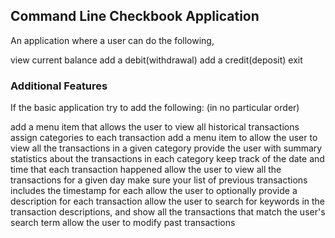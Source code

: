 ## Command Line Checkbook Application

An application where a user can do the following,

view current balance
add a debit(withdrawal)
add a credit(deposit)
exit



### Additional Features

If the basic application try to add the following:
(in no particular order)

add a menu item that allows the user to view all historical transactions
assign categories to each transaction
add a menu item to allow the user to view all the transactions in a given category
provide the user with summary statistics about the transactions in each category
keep track of the date and time that each transaction happened
allow the user to view all the transactions for a given day
make sure your list of previous transactions includes the timestamp for each
allow the user to optionally provide a description for each transaction
allow the user to search for keywords in the transaction descriptions, and show all the transactions that match the user's search term
allow the user to modify past transactions